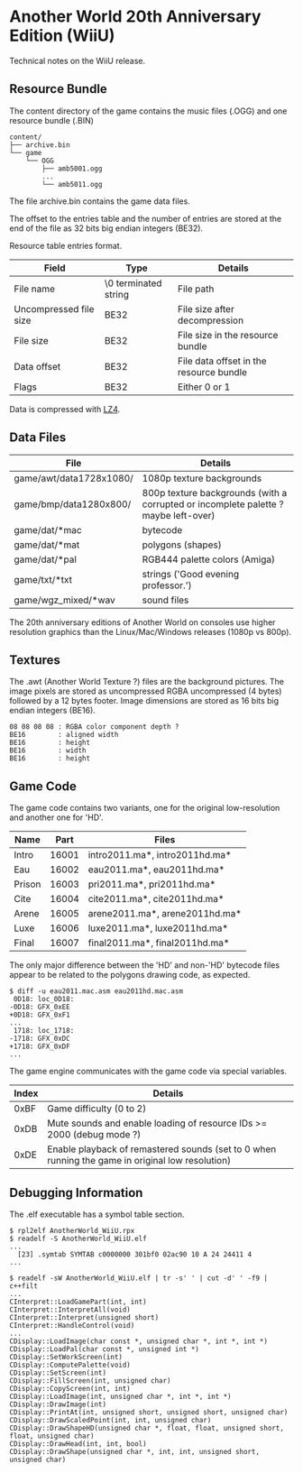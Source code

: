 
# Another World 20th Anniversary Edition (WiiU)

Technical notes on the WiiU release.

## Resource Bundle

The content directory of the game contains the music files (.OGG) and one resource bundle (.BIN)

```
content/
├── archive.bin
└── game
    └── OGG
        ├── amb5001.ogg
        ...
        └── amb5011.ogg
```

The file archive.bin contains the game data files.

The offset to the entries table and the number of entries are stored at the end of the file as 32 bits
big endian integers (BE32).

Resource table entries format.

Field | Type | Details
----- | ---- | -------
File name              | \0 terminated string | File path
Uncompressed file size | BE32 | File size after decompression
File size              | BE32 | File size in the resource bundle
Data offset            | BE32 | File data offset in the resource bundle
Flags                  | BE32 | Either 0 or 1

Data is compressed with [LZ4](https://github/lz4/lz4).

## Data Files

File  | Details
----- | -------
game/awt/data1728x1080/ | 1080p texture backgrounds
game/bmp/data1280x800/  | 800p texture backgrounds (with a corrupted or incomplete palette ? maybe left-over)
game/dat/*mac           | bytecode
game/dat/*mat           | polygons (shapes)
game/dat/*pal           | RGB444 palette colors (Amiga)
game/txt/*txt           | strings ('Good evening professor.')
game/wgz_mixed/*wav     | sound files

The 20th anniversary editions of Another World on consoles use higher resolution graphics than
the Linux/Mac/Windows releases (1080p vs 800p).

## Textures

The .awt (Another World Texture ?) files are the background pictures.
The image pixels are stored as uncompressed RGBA uncompressed (4 bytes) followed by a 12 bytes footer.
Image dimensions are stored as 16 bits big endian integers (BE16).

```
08 08 08 08 : RGBA color component depth ?
BE16        : aligned width
BE16        : height
BE16        : width
BE16        : height
```

## Game Code

The game code contains two variants, one for the original low-resolution and another one for 'HD'.

Name   | Part  | Files
------ | ----- | -----
Intro  | 16001 | intro2011.ma\*, intro2011hd.ma\*
Eau    | 16002 | eau2011.ma\*, eau2011hd.ma\*
Prison | 16003 | pri2011.ma\*, pri2011hd.ma\*
Cite   | 16004 | cite2011.ma\*, cite2011hd.ma\*
Arene  | 16005 | arene2011.ma\*, arene2011hd.ma\*
Luxe   | 16006 | luxe2011.ma\*, luxe2011hd.ma\*
Final  | 16007 | final2011.ma\*, final2011hd.ma\*

The only major difference between the 'HD' and non-'HD' bytecode files appear to be related to
the polygons drawing code, as expected.

```
$ diff -u eau2011.mac.asm eau2011hd.mac.asm
 0D18: loc_0D18:
-0D18: GFX_0xEE
+0D18: GFX_0xF1
...
 1718: loc_1718:
-1718: GFX_0xDC
+1718: GFX_0xDF
...
```

The game engine communicates with the game code via special variables.

Index | Details
----- | -------
0xBF  | Game difficulty (0 to 2)
0xDB  | Mute sounds and enable loading of resource IDs >= 2000 (debug mode ?)
0xDE  | Enable playback of remastered sounds (set to 0 when running the game in original low resolution)


## Debugging Information

The .elf executable has a symbol table section.

```
$ rpl2elf AnotherWorld_WiiU.rpx
$ readelf -S AnotherWorld_WiiU.elf
...
  [23] .symtab SYMTAB c0000000 301bf0 02ac90 10 A 24 24411 4
...

$ readelf -sW AnotherWorld_WiiU.elf | tr -s' ' | cut -d' ' -f9 | c++filt
...
CInterpret::LoadGamePart(int, int)
CInterpret::InterpretAll(void)
CInterpret::Interpret(unsigned short)
CInterpret::HandleControl(void)
...
CDisplay::LoadImage(char const *, unsigned char *, int *, int *)
CDisplay::LoadPal(char const *, unsigned int *)
CDisplay::SetWorkScreen(int)
CDisplay::ComputePalette(void)
CDisplay::SetScreen(int)
CDisplay::FillScreen(int, unsigned char)
CDisplay::CopyScreen(int, int)
CDisplay::LoadImage(int, unsigned char *, int *, int *)
CDisplay::DrawImage(int)
CDisplay::PrintAt(int, unsigned short, unsigned short, unsigned char)
CDisplay::DrawScaledPoint(int, int, unsigned char)
CDisplay::DrawShapeHD(unsigned char *, float, float, unsigned short, float, unsigned char)
CDisplay::DrawHead(int, int, bool)
CDisplay::DrawShape(unsigned char *, int, int, unsigned short, unsigned char)
```
